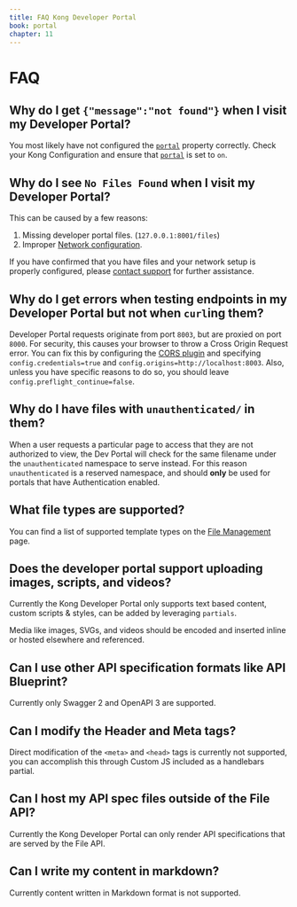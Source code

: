 ```yaml
---
title: FAQ Kong Developer Portal
book: portal
chapter: 11
---
```


# FAQ

## Why do I get `{"message":"not found"}` when I visit my Developer Portal?

You most likely have not configured the [`portal`][property_portal]
property correctly. Check your Kong Configuration and ensure that [`portal`][property_portal]
is set to `on`.

## Why do I see `No Files Found` when I visit my Developer Portal?

This can be caused by a few reasons:

1. Missing developer portal files. (`127.0.0.1:8001/files`)
1. Improper [Network configuration][configuration_network].

If you have confirmed that you have files and your network setup is properly
configured, please [contact support](mailto:support@konghq.com) for further assistance.

## Why do I get errors when testing endpoints in my Developer Portal but not when `curl`ing them?

Developer Portal requests originate from port `8003`, but are proxied on port `8000`. For security, this causes your browser to throw a Cross Origin Request error. You can fix this by configuring the [CORS plugin](https://docs.konghq.com/plugins/cors/) and specifying `config.credentials=true` and `config.origins=http://localhost:8003`. Also, unless you have specific reasons to do so, you should leave `config.preflight_continue=false`.

## Why do I have files with `unauthenticated/` in them?

When a user requests a particular page to access that they are not authorized to
view, the Dev Portal will check for the same filename under the `unauthenticated`
namespace to serve instead. For this reason `unauthenticated` is a reserved
namespace, and should **only** be used for portals that have Authentication
enabled.

## What file types are supported?

You can find a list of supported template types on the
[File Management][file_types] page.

## Does the developer portal support uploading images, scripts, and videos?

Currently the Kong Developer Portal only supports text based content, custom
scripts &amp; styles, can be added by leveraging `partials`.

Media like images, SVGs, and videos should be encoded and inserted inline or
hosted elsewhere and referenced.

## Can I use other API specification formats like API Blueprint?

Currently only Swagger 2 and OpenAPI 3 are supported.

## Can I modify the Header and Meta tags?

Direct modification of the `<meta>` and `<head>` tags is currently not supported,
you can accomplish this through Custom JS included as a handlebars partial.

## Can I host my API spec files outside of the File API?

Currently the Kong Developer Portal can only render API specifications that are
served by the File API.

## Can I write my content in markdown?

Currently content written in Markdown format is not supported.

[file_types]: /enterprise/{{page.kong_version}}/developer-portal/file-management#file-types
[property_portal]: /enterprise/{{page.kong_version}}/developer-portal/configuration/property-reference#portal
[configuration_network]: /enterprise/{{page.kong_version}}/developer-portal/configuration/networking
